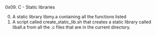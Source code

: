 0x09. C - Static libraries

0. A static library libmy.a containing all the functions listed
1. A script called create_static_lib.sh that creates a static library called liball.a from all the .c files that are in the current directory.
